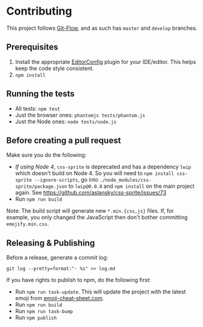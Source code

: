 Contributing
===

This project follows [Git-Flow](http://nvie.com/posts/a-successful-git-branching-model/), and as such has ``master`` and ``develop`` branches.

## Prerequisites

1. Install the appropriate [EditorConfig](http://editorconfig.org) plugin for your IDE/editor. This helps keep the code style consistent.
3. `npm install`

## Running the tests

- All tests: `npm test`
- Just the browser ones: `phantomjs tests/phantom.js`
- Just the Node ones: `node tests/node.js`

## Before creating a pull request

Make sure you do the following:

- *If using Node 4*, `css-sprite` is deprecated and has a dependency `lwip` which doesn't build on Node 4. So you will need to  `npm install css-sprite --ignore-scripts`, go into `./node_modules/css-sprite/package.json` to `lwip@0.0.8` and `npm install` on the main project again. See https://github.com/aslansky/css-sprite/issues/73
- Run `npm run build`

Note: The build script will generate new `*.min.{css,js}` files. If, for example, you only changed the JavaScript then don't bother committing `emojify.min.css`.

## Releasing & Publishing

Before a release, generate a commit log:

```
git log --pretty=format:"- %s" >> log.md
```

If you have rights to publish to npm, do the following first:

- Run `npm run task-update`. This will update the project with the latest emoji from [emoji-cheat-sheet.com](http://www.emoji-cheat-sheet.com).
- Run `npm run build`
- Run `npm run task-bump`
- Run `npm publish`

